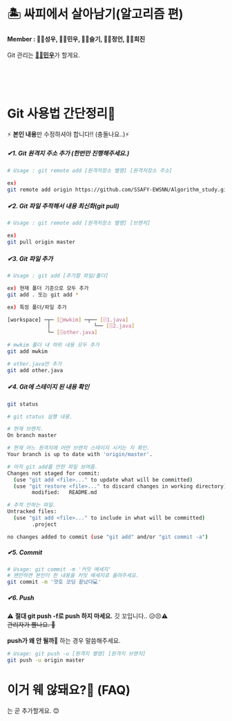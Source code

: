 # 🏝️ 싸피에서 살아남기(알고리즘 편)

<b>Member : 👨‍💻성우, 👨‍💻민우, 👩‍💻슬기, 👩‍💻정언, 👩‍💻희진</b><br/><br/>
Git 관리는 <a href="https://github.com/mccreate"><b>👨‍💻민우</b></a>가 할게요.

<br/><br/><br/>


# Git 사용법 간단정리🛫

⚡ <b>본인 내용</b>만 수정하셔야 합니다!! (충돌나요..)⚡<br />
<h5>✔1. Git 원격지 주소 추가 (한번만 진행해주세요.)</h5>

``` bash
# Usage : git remote add [원격저장소 별명] [원격저장소 주소]

ex)
git remote add origin https://github.com/SSAFY-EWSNN/Algorithm_study.git
```

<h5>✔2. Git 파일 추적해서 내용 최신화(git pull)</h5>

``` bash
# Usage : git remote add [원격저장소 별명] [브랜치]

ex) 
git pull origin master
```

<h5>✔3. Git 파일 추가</h5>

``` bash
# Usage : git add [추가할 파일/폴더]

ex) 현재 폴더 기준으로 모두 추가
git add . 또는 git add *

ex) 특정 폴더/파일 추가

[workspace] ─┬─ [📁mwkim] ─┬── [🗄️1.java]
             │              └── [🗄️2.java]
             └─ [🗄️other.java]

# mwkim 폴더 내 하위 내용 모두 추가
git add mwkim

# other.java만 추가
git add other.java
```

<h5>✔4. Git에 스테이지 된 내용 확인</h5>

``` bash
git status

# git status 실행 내용.

# 현재 브랜치.
On branch master

# 현재 어느 원격지에 어떤 브랜치 스테이지 시키는 지 확인.
Your branch is up to date with 'origin/master'.

# 아직 git add를 안한 파일 보여줌. 
Changes not staged for commit:
  (use "git add <file>..." to update what will be committed)
  (use "git restore <file>..." to discard changes in working directory)
        modified:   README.md

# 추적 안하는 파일.
Untracked files:
  (use "git add <file>..." to include in what will be committed)
        .project

no changes added to commit (use "git add" and/or "git commit -a")
```

<h5>✔5. Commit</h5>

``` bash
# Usage: git commit -m '커밋 메세지'
# 왠만하면 본인이 한 내용을 커밋 메세지로 올려주세요.
git commit -m '얏호 코딩 끝났다💻'
```

<h5>✔6. Push</h5>

⚠️ <b>절대 git push -f로 push 하지 마세요.</b> 깃 꼬입니다.. 😥😣⚠️<br/>
~~관리자가 뿔나요. 👿~~
<br/><br />
<b>push가 왜 안 될까🤔</b> 하는 경우 말씀해주세요. 
``` bash
# Usage: git push -u [원격지 별명] [원격지 브랜치]
git push -u origin master
```

# 이거 웨 않돼요?🤔 (FAQ)

는 곧 추가할게요. 😊
